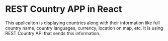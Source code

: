 # REST Country APP in React
This applicaiton is displaying countries along with their information like full country name, country languages, currency, location on map, etc. It is using REST Country API that sends this information.
